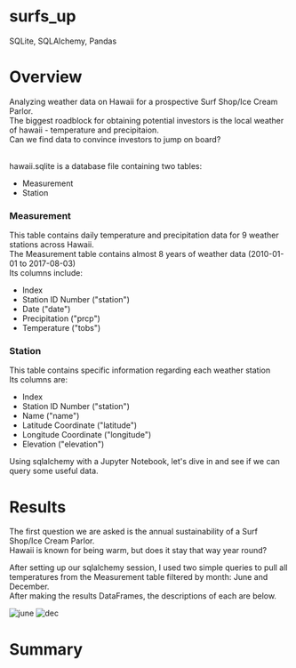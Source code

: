 # surfs_up
SQLite, SQLAlchemy, Pandas

# Overview
Analyzing weather data on Hawaii for a prospective Surf Shop/Ice Cream Parlor.</br>
The biggest roadblock for obtaining potential investors is the local weather of hawaii - temperature and precipitaion.</br>
Can we find data to convince investors to jump on board?<br></br>

hawaii.sqlite is a database file containing two tables:
* Measurement
* Station


### Measurement
This table contains daily temperature and precipitation data for 9 weather stations across Hawaii.</br>
The Measurement table contains almost 8 years of weather data (2010-01-01 to 2017-08-03)</br>
Its columns include:
* Index
* Station ID Number ("station")
* Date ("date")
* Precipitation ("prcp")
* Temperature ("tobs")


### Station
This table contains specific information regarding each weather station</br>
Its columns are:
* Index
* Station ID Number ("station")
* Name ("name")
* Latitude Coordinate ("latitude")
* Longitude Coordinate ("longitude")
* Elevation ("elevation")

Using sqlalchemy with a Jupyter Notebook, let's dive in and see if we can query some useful data.</br>

# Results
The first question we are asked is the annual sustainability of a Surf Shop/Ice Cream Parlor.</br>
Hawaii is known for being warm, but does it stay that way year round?</br>

After setting up our sqlalchemy session, I used two simple queries to pull all temperatures from the Measurement table filtered by month: June and December.</br>
After making the results DataFrames, the descriptions of each are below.</br>

![june](https://user-images.githubusercontent.com/14188580/116468982-2ad1eb00-a837-11eb-8cbd-8155d8aed53c.PNG)
![dec](https://user-images.githubusercontent.com/14188580/116468988-2c9bae80-a837-11eb-95c9-f12ff973a16f.PNG)
</br>

# Summary
